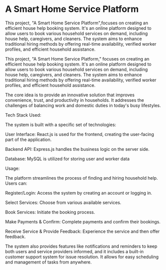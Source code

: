 # A Smart Home Service Platform
This project, "A Smart Home Service Platform",focuses on creating an efficient house help booking system. It's an online platform designed to allow users to book various household services on demand, including house help, caregivers, and cleaners. The system aims to enhance traditional hiring methods by offering real-time availability, verified worker profiles, and efficient household assistance.

This project, "A Smart Home Service Platform," focuses on creating an efficient house help booking system. It's an online platform designed to allow users to book various household services on demand, including house help, caregivers, and cleaners. The system aims to enhance traditional hiring methods by offering real-time availability, verified worker profiles, and efficient household assistance.

The core idea is to provide an innovative solution that improves convenience, trust, and productivity in households. It addresses the challenges of balancing work and domestic duties in today's busy lifestyles.

Tech Stack Used:

The system is built with a specific set of technologies:

User Interface: React.js is used for the frontend, creating the user-facing part of the application.

Backend API: Express.js handles the business logic on the server side.

Database: MySQL is utilized for storing user and worker data

Usage:

The platform streamlines the process of finding and hiring household help. Users can:

Register/Login: Access the system by creating an account or logging in.

Select Services: Choose from various available services.

Book Services: Initiate the booking process.

Make Payments & Confirm: Complete payments and confirm their bookings.

Receive Service & Provide Feedback: Experience the service and then offer feedback.

The system also provides features like notifications and reminders to keep both users and service providers informed, and it includes a built-in customer support system for issue resolution. It allows for easy scheduling and management of tasks from anywhere.


